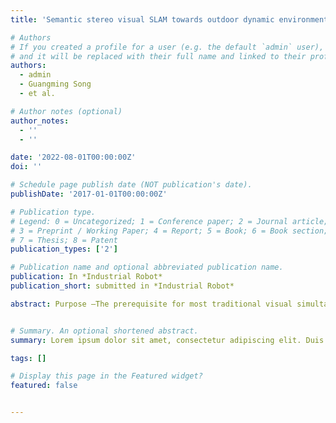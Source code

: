 ```yaml
---
title: 'Semantic stereo visual SLAM towards outdoor dynamic environment based on ORB-SLAM2'

# Authors
# If you created a profile for a user (e.g. the default `admin` user), write the username (folder name) here
# and it will be replaced with their full name and linked to their profile.
authors:
  - admin
  - Guangming Song
  - et al.

# Author notes (optional)
author_notes:
  - ''
  - ''

date: '2022-08-01T00:00:00Z'
doi: ''

# Schedule page publish date (NOT publication's date).
publishDate: '2017-01-01T00:00:00Z'

# Publication type.
# Legend: 0 = Uncategorized; 1 = Conference paper; 2 = Journal article;
# 3 = Preprint / Working Paper; 4 = Report; 5 = Book; 6 = Book section;
# 7 = Thesis; 8 = Patent
publication_types: ['2']

# Publication name and optional abbreviated publication name.
publication: In *Industrial Robot*
publication_short: submitted in *Industrial Robot*

abstract: Purpose –The prerequisite for most traditional visual simultaneous localization and mapping (V-SLAM) algorithms is that most objects in the environment should be static or in low locomotion. These algorithms rely on geometric information of the environment and restrict the application scenarios with dynamic objects. Semantic segmentation can be used to extract deep features and semantic information from images to identify dynamic objects in the real world. Therefore, V-SLAM fused with semantic information can reduce the error from dynamic objects and achieve higher accuracy. This paper presents a new semantic stereo SLAM method towards outdoor dynamic environment for accurate pose estimation.  Design/methodology/approach –First, Deeplabv3+ semantic segmentation model is adopted to recognize semantic information about objects in the dynamic outdoor scenes. Second, a method that combines prior semantic knowledge to determine the motion state of moveable objects is proposed. which depends on the pixel movement between frames. Last, a semantic stereo SLAM based on ORB-SLAM2 to calculate accurate trajectory in dynamic environments is presented, which selects corresponding feature points on static regions and eliminates useless feature points on dynamic regions. Findings –The method is successfully performed on the public datasets KITTI and self-collected datasets in the real world. The V-SLAM system extracts the semantic information and tracks feature points steadily in dynamic environments. Originality/value – The main contribution of this study is to propose a new semantic stereo V-SLAM method with greater robustness and stability, which reduces the impact of moving objects in dynamic scenes.


# Summary. An optional shortened abstract.
summary: Lorem ipsum dolor sit amet, consectetur adipiscing elit. Duis posuere tellus ac convallis placerat. Proin tincidunt magna sed ex sollicitudin condimentum.

tags: []

# Display this page in the Featured widget?
featured: false


---
```


